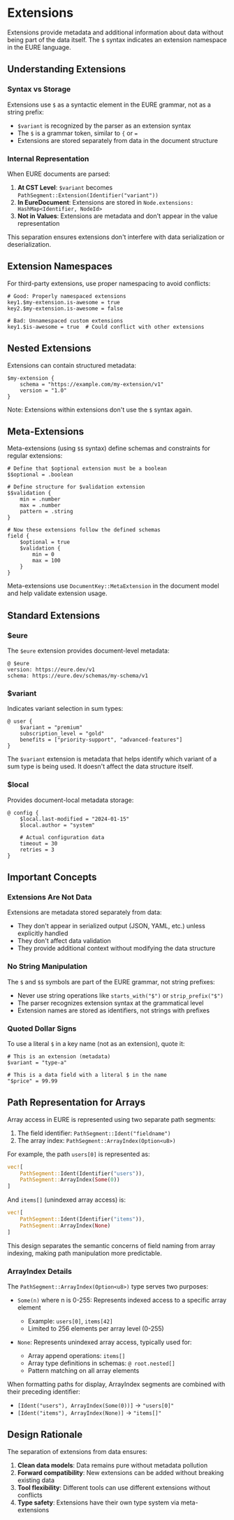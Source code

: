 # Extensions

Extensions provide metadata and additional information about data without being part of the data itself. The `$` syntax indicates an extension namespace in the EURE language.

## Understanding Extensions

### Syntax vs Storage

Extensions use `$` as a syntactic element in the EURE grammar, not as a string prefix:

- `$variant` is recognized by the parser as an extension syntax
- The `$` is a grammar token, similar to `{` or `=`
- Extensions are stored separately from data in the document structure

### Internal Representation

When EURE documents are parsed:

1. **At CST Level**: `$variant` becomes `PathSegment::Extension(Identifier("variant"))`
2. **In EureDocument**: Extensions are stored in `Node.extensions: HashMap<Identifier, NodeId>`
3. **Not in Values**: Extensions are metadata and don't appear in the value representation

This separation ensures extensions don't interfere with data serialization or deserialization.

## Extension Namespaces

For third-party extensions, use proper namespacing to avoid conflicts:

```eure
# Good: Properly namespaced extensions
key1.$my-extension.is-awesome = true
key2.$my-extension.is-awesome = false

# Bad: Unnamespaced custom extensions
key1.$is-awesome = true  # Could conflict with other extensions
```

## Nested Extensions

Extensions can contain structured metadata:

```eure
$my-extension {
    schema = "https://example.com/my-extension/v1"
    version = "1.0"
}
```

Note: Extensions within extensions don't use the `$` syntax again.

## Meta-Extensions

Meta-extensions (using `$$` syntax) define schemas and constraints for regular extensions:

```eure
# Define that $optional extension must be a boolean
$$optional = .boolean

# Define structure for $validation extension
$$validation {
    min = .number
    max = .number
    pattern = .string
}

# Now these extensions follow the defined schemas
field {
    $optional = true
    $validation {
        min = 0
        max = 100
    }
}
```

Meta-extensions use `DocumentKey::MetaExtension` in the document model and help validate extension usage.

## Standard Extensions

### $eure

The `$eure` extension provides document-level metadata:

```eure
@ $eure
version: https://eure.dev/v1
schema: https://eure.dev/schemas/my-schema/v1
```

### $variant

Indicates variant selection in sum types:

```eure
@ user {
    $variant = "premium"
    subscription_level = "gold"
    benefits = ["priority-support", "advanced-features"]
}
```

The `$variant` extension is metadata that helps identify which variant of a sum type is being used. It doesn't affect the data structure itself.

### $local

Provides document-local metadata storage:

```eure
@ config {
    $local.last-modified = "2024-01-15"
    $local.author = "system"
    
    # Actual configuration data
    timeout = 30
    retries = 3
}
```

## Important Concepts

### Extensions Are Not Data

Extensions are metadata stored separately from data:
- They don't appear in serialized output (JSON, YAML, etc.) unless explicitly handled
- They don't affect data validation
- They provide additional context without modifying the data structure

### No String Manipulation

The `$` and `$$` symbols are part of the EURE grammar, not string prefixes:
- Never use string operations like `starts_with("$")` or `strip_prefix("$")`
- The parser recognizes extension syntax at the grammatical level
- Extension names are stored as identifiers, not strings with prefixes

### Quoted Dollar Signs

To use a literal `$` in a key name (not as an extension), quote it:

```eure
# This is an extension (metadata)
$variant = "type-a"

# This is a data field with a literal $ in the name
"$price" = 99.99
```

## Path Representation for Arrays

Array access in EURE is represented using two separate path segments:

1. The field identifier: `PathSegment::Ident("fieldname")`
2. The array index: `PathSegment::ArrayIndex(Option<u8>)`

For example, the path `users[0]` is represented as:
```rust
vec![
    PathSegment::Ident(Identifier("users")),
    PathSegment::ArrayIndex(Some(0))
]
```

And `items[]` (unindexed array access) is:
```rust
vec![
    PathSegment::Ident(Identifier("items")),
    PathSegment::ArrayIndex(None)
]
```

This design separates the semantic concerns of field naming from array indexing, making path manipulation more predictable.

### ArrayIndex Details

The `PathSegment::ArrayIndex(Option<u8>)` type serves two purposes:

- `Some(n)` where n is 0-255: Represents indexed access to a specific array element
  - Example: `users[0]`, `items[42]`
  - Limited to 256 elements per array level (0-255)
  
- `None`: Represents unindexed array access, typically used for:
  - Array append operations: `items[]`
  - Array type definitions in schemas: `@ root.nested[]`
  - Pattern matching on all array elements

When formatting paths for display, ArrayIndex segments are combined with their preceding identifier:
- `[Ident("users"), ArrayIndex(Some(0))]` → `"users[0]"`
- `[Ident("items"), ArrayIndex(None)]` → `"items[]"`

## Design Rationale

The separation of extensions from data ensures:
1. **Clean data models**: Data remains pure without metadata pollution
2. **Forward compatibility**: New extensions can be added without breaking existing data
3. **Tool flexibility**: Different tools can use different extensions without conflicts
4. **Type safety**: Extensions have their own type system via meta-extensions